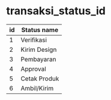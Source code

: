 # transaksi_status_id

| id | Status name |
| -- | ----------- |
| 1 | Verifikasi |
| 2 | Kirim Design |
| 3 | Pembayaran |
| 4 | Approval |
| 5 | Cetak Produk |
| 6 | Ambil/Kirim |
